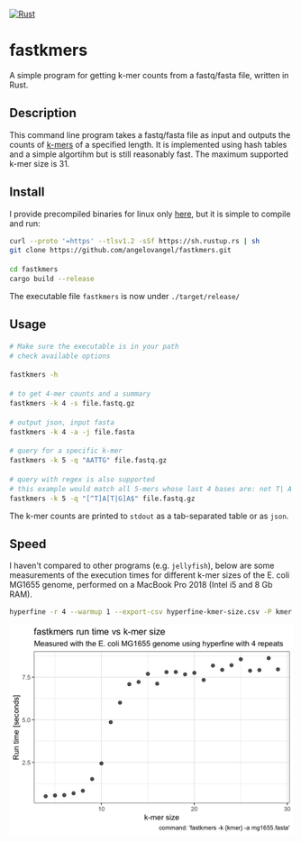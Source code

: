 [![Rust](https://github.com/angelovangel/fastkmers/actions/workflows/rust.yml/badge.svg)](https://github.com/angelovangel/fastkmers/actions/workflows/rust.yml)

# fastkmers

A simple program for getting k-mer counts from a fastq/fasta file, written in Rust.

## Description

This command line program takes a fastq/fasta file as input and outputs the counts of [k-mers](https://en.wikipedia.org/wiki/K-mer) of a specified length. It is implemented using hash tables and a simple algortihm but is still reasonably fast. The maximum supported k-mer size is 31.

## Install

I provide precompiled binaries for linux only [here](https://github.com/angelovangel/fastkmers/releases/download/v0.1.2/fastkmers), but it is simple to compile and run:

```bash
curl --proto '=https' --tlsv1.2 -sSf https://sh.rustup.rs | sh
git clone https://github.com/angelovangel/fastkmers.git

cd fastkmers
cargo build --release

```

The executable file `fastkmers` is now under `./target/release/`
## Usage


```bash
# Make sure the executable is in your path
# check available options

fastkmers -h

# to get 4-mer counts and a summary
fastkmers -k 4 -s file.fastq.gz

# output json, input fasta
fastkmers -k 4 -a -j file.fasta

# query for a specific k-mer
fastkmers -k 5 -q "AATTG" file.fastq.gz

# query with regex is also supported
# this example would match all 5-mers whose last 4 bases are: not T| A | T or G | A
fastkmers -k 5 -q "[^T]A[T|G]A$" file.fastq.gz

```

The k-mer counts are printed to `stdout` as a tab-separated table or as `json`.

## Speed

I haven't compared to other programs (e.g. `jellyfish`), below are some measurements of the execution times for different k-mer sizes of the E. coli MG1655 genome, performed on a MacBook Pro 2018 (Intel i5 and 8 Gb RAM).

```bash
hyperfine -r 4 --warmup 1 --export-csv hyperfine-kmer-size.csv -P kmer 4 29 'fastkmers -k {kmer} -a mg1655.fasta'
```

![img](img/runtime.png)
